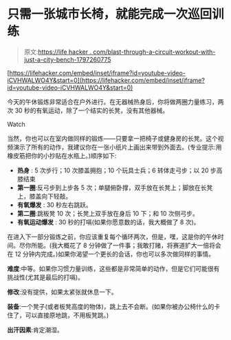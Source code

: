 # 只需一张城市长椅，就能完成一次巡回训练

> 原文:[https://life hacker . com/blast-through-a-circuit-workout-with-just-a-city-bench-1797260775](https://lifehacker.com/blast-through-a-circuit-workout-with-just-a-city-bench-1797260775)

 [https://lifehacker.com/embed/inset/iframe?id=youtube-video-iCVHWALWO4Y&start=0](https://lifehacker.com/embed/inset/iframe?id=youtube-video-iCVHWALWO4Y&start=0) 

今天的午休锻炼非常适合在户外进行。在无器械热身后，你将做两圈力量练习，两次 30 秒的有氧运动，除了一个结实的长凳，没有其他器械。

Watch

当然，你也可以在室内做同样的锻炼——只要拿一把椅子或健身房的长凳。这个视频演示了所有的动作，我建议你在一张小纸片上画出来带到外面去。(专业提示:用橡皮筋把你的小抄贴在水瓶上。)顺序如下:

*   **热身** : 5 次步行；10 次膝盖拥抱；10 个玩具士兵；6 转体走弓步；以 20 步高膝结束
*   **第一圈**:反弓步到上步各 5 次；单腿俯卧撑，双手放在长凳上；脚放在长凳上，膝盖向下轻敲。
*   **有氧爆发** : 30 秒左右跳跃。
*   **第二圈**:跳板凳 10 次；长凳上双手放在身后 10 下；和 10 次侧弓步。
*   **有氧运动爆发** : 30 秒的打嗝(如果你愿意数的话，我大概做了 8 次)。

在进入下一部分锻炼之前，你应该重复每个循环两次，但是，嘿，这是你的午休时间。尽你所能。(我大概花了 8 分钟做了一件事；我敢打赌，将赛道扩大一倍将会在 12 分钟内完成。)如果你渴望一个更长的会话，你也可以多次做同样的事情。

**难度**:中等。如果你习惯力量训练，这些都是非常简单的动作，但是它们可能很有挑战性(尤其是最后的打嗝)。

**修改**:没有提供，如果太紧张就休息一下。

**装备**:一个凳子(或者板凳高度的物体)，跳上去不会断。(如果你被办公椅什么的卡住了，可以直接原地跳，不用板凳跳。)

**出汗因素**:肯定潮湿。